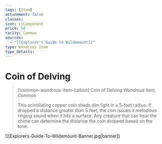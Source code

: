 ```yaml
---
tags: [Item]
attunement: false
classes: 
icon: LiComponent
price: 50
rarity: Common
sources:
  - "[[Explorer's Guide to Wildemount]]"
type: Wondrous Item
type_details: 
---
```

# Coin of Delving
>[!common-wondrous-item-callout] Coin of Delving
>*Wondrous Item, Common*
>
>This scintillating copper coin sheds dim light in a 5-foot radius. If dropped a distance greater than 5 feet, the coin issues a melodious ringing sound when it hits a surface. Any creature that can hear the chime can determine the distance the coin dropped based on the tone.

![[Explorers-Guide-To-Wildemount-Banner.jpg|banner]]
